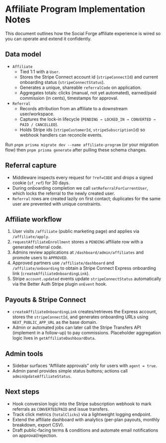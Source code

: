 # Affiliate Program Implementation Notes

This document outlines how the Social Forge affiliate experience is wired so you can operate and extend it confidently.

## Data model

- `Affiliate`
  - Tied 1:1 with a `User`.
  - Stores the Stripe Connect account id (`stripeConnectId`) and current onboarding status (`stripeConnectStatus`).
  - Generates a unique, shareable `referralCode` on application.
  - Aggregates totals: clicks (manual, not yet automated), earned/paid commission (in cents), timestamps for approval.
- `Referral`
  - Records attribution from an affiliate to a downstream user/workspace.
  - Captures the lock-in lifecycle (`PENDING → LOCKED_IN → CONVERTED → PAID / CANCELLED`).
  - Holds Stripe ids (`stripeCustomerId`, `stripeSubscriptionId`) so webhook handlers can reconcile events.

Run `pnpm prisma migrate dev --name affiliate-program` (or your migration flow) then `pnpm prisma generate` after pulling these schema changes.

## Referral capture

- Middleware inspects every request for `?ref=CODE` and drops a signed cookie (`sf_ref`) for 30 days.
- During onboarding completion we call `setReferralForCurrentUser`, which locks the referral to the newly created user.
- `Referral` rows are created lazily on first contact; duplicates for the same user are prevented with unique constraints.

## Affiliate workflow

1. User visits `/affiliate` (public marketing page) and applies via `/affiliate/apply`.
2. `requestAffiliateEnrollment` stores a `PENDING` affiliate row with a generated referral code.
3. Admins review applications at `/dashboard/admin/affiliates` and promote users to `APPROVED`.
4. Approved partners use `/affiliate/dashboard` and `/affiliate/onboarding` to obtain a Stripe Connect Express onboarding link (`createAffiliateOnboardingLink`).
5. Stripe `account.updated` events update `stripeConnectStatus` automatically via the Better Auth Stripe plugin `onEvent` hook.

## Payouts & Stripe Connect

- `createAffiliateOnboardingLink` creates/retrieves the Express account, stores the `stripeConnectId`, and generates onboarding URLs using `NEXT_PUBLIC_APP_URL` as the base domain.
- Admin or automated jobs can later call the Stripe Transfers API (implement in a follow-up) to pay commissions. Placeholder aggregation logic lives in `getAffiliateDashboardData`.

## Admin tools

- Sidebar surfaces “Affiliate approvals” only for users with `agent = true`.
- Admin panel provides simple status buttons; actions call `adminUpdateAffiliateStatus`.

## Next steps

- Hook conversion logic into the Stripe subscription webhook to mark referrals as `CONVERTED`/`PAID` and issue transfers.
- Track click metrics (`totalClicks`) via a lightweight logging endpoint.
- Extend the affiliate dashboard with analytics (per-plan payouts, monthly breakdown, export CSV).
- Draft public-facing terms & conditions and automate email notifications on approval/rejection.
